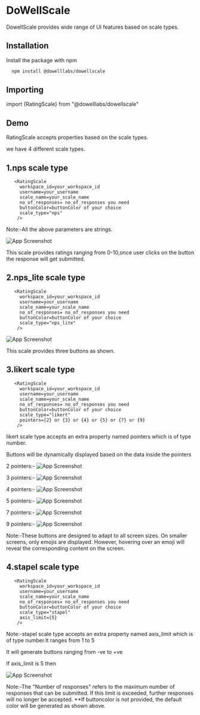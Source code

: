 
# DoWellScale

DowellScale provides wide range of UI features based on scale types.


## Installation

Install the package with npm

```bash
  npm install @dowelllabs/dowellscale

```
    
## Importing
import {RatingScale} from "@dowelllabs/dowellscale"


## Demo

RatingScale accepts properties based on the scale types.

we have 4 different scale types.






## 1.nps scale type 
       <RatingScale
         workspace_id=your_workspace_id
         username=your_username
         scale_name=your_scale_name
         no_of_responses= no_of_responses you need
         buttonColor=buttonColor of your choice
         scale_type="nps"
        />

Note:-All the above parameters are strings.

![App Screenshot](https://github.com/LL08-MathematicalModelling-dowell/dowell-scale/assets/127480764/a0d85004-a3b0-4837-9cdb-c46c23a28a9a)

This scale provides ratings ranging from 0-10,once user clicks on the button the response will get submitted.


## 2.nps_lite scale type 
       <RatingScale
         workspace_id=your_workspace_id
         username=your_username
         scale_name=your_scale_name
         no_of_responses= no_of_responses you need
         buttonColor=buttonColor of your choice
         scale_type="nps_lite"
        />


![App Screenshot](https://github.com/LL08-MathematicalModelling-dowell/dowell-scale/assets/127480764/af5962f3-ba41-4a80-ac2a-66eb66e8d8c9)

This scale provides three buttons as shown.

## 3.likert scale type 
       <RatingScale
         workspace_id=your_workspace_id
         username=your_username
         scale_name=your_scale_name
         no_of_responses= no_of_responses you need
         buttonColor=buttonColor of your choice
         scale_type="likert"
         pointers={2} or {3} or {4} or {5} or {7} or {9}
        />

likert scale type accepts an extra property named pointers which is of type number.

Buttons will be dynamically displayed based on the data inside the pointers

2 pointers:-
![App Screenshot](https://github.com/LL08-MathematicalModelling-dowell/dowell-scale/assets/127480764/d19b4189-23e3-4060-a08f-eaefafc7aea5)

3 pointers:-
![App Screenshot](https://github.com/LL08-MathematicalModelling-dowell/dowell-scale/assets/127480764/d29aa7bc-c140-4184-8653-49b135227d42)

4 pointers:-
![App Screenshot](https://github.com/LL08-MathematicalModelling-dowell/dowell-scale/assets/127480764/786c43e6-04af-4e87-af8b-d0dfc0da1ebd)

5 pointers:-
![App Screenshot](https://github.com/LL08-MathematicalModelling-dowell/dowell-scale/assets/127480764/a6e347c9-01fa-410b-848f-c41402ad0def)

7 pointers:-
![App Screenshot](https://github.com/LL08-MathematicalModelling-dowell/dowell-scale/assets/127480764/0ea37f30-29d7-41ac-abef-a6ff2e8ea1ee)

9 pointers:-
![App Screenshot](https://github.com/LL08-MathematicalModelling-dowell/dowell-scale/assets/127480764/075b91ef-1054-451a-9542-56b427f6063b)

Note:-These buttons are designed to adapt to all screen sizes. On smaller screens, only emojis are displayed. However, hovering over an emoji will reveal the corresponding content on the screen.

## 4.stapel scale type 
       <RatingScale
         workspace_id=your_workspace_id
         username=your_username
         scale_name=your_scale_name
         no_of_responses= no_of_responses you need
         buttonColor=buttonColor of your choice
         scale_type="stapel"
         axis_limit={5}
        />

Note:-stapel scale type accepts an extra property named axis_limit which is of type number.It ranges from 1 to 5

It will generate buttons ranging from -ve to +ve 

If axis_limit is 5 then

![App Screenshot](https://github.com/LL08-MathematicalModelling-dowell/dowell-scale/assets/127480764/ab812c81-562a-4520-a4a2-f2526295806a)



Note:-The "Number of responses" refers to the maximum number of responses that can be submitted. If this limit is exceeded, further responses will no longer be accepted.
**If buttoncolor is not provided, the default color will be generated as shown above.
